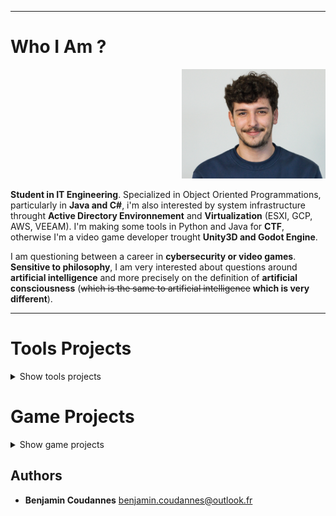 -----------------

# Who I Am ?

<p align="right">
  <img src="https://github.com/RoseauFragile/PortFolio/blob/master/Picture.jpg" width="230" height="175" />
</p>

**Student in IT Engineering**. Specialized in Object Oriented Programmations, particularly in **Java and C#**, i'm also interested by system infrastructure throught **Active Directory Environnement** and **Virtualization** (ESXI, GCP, AWS, VEEAM).
I'm making some tools in Python and Java for **CTF**, otherwise I'm a video game developer trought **Unity3D and Godot Engine**.

I am questioning between a career in **cybersecurity or video games**.
**Sensitive to philosophy**, I am very interested about questions around **artificial intelligence** and more precisely on the definition of **artificial consciousness** (~~which is the same to artificial intelligence~~ **which is very different**).

-----------------

# Tools Projects

<details><summary>Show tools projects</summary>
  

## EasySave

Lorem ipsum dolor sit amet, consectetur adipiscing elit. Sed pharetra id lacus quis semper. Morbi consectetur placerat posuere. Nulla erat eros, imperdiet sit amet imperdiet vel, feugiat vel sapien. Sed vel iaculis enim. Fusce at rutrum sem. Nam tortor libero, tincidunt sed tincidunt nec, viverra a mi. Suspendisse faucibus ultrices tellus, ac vestibulum mauris interdum nec. Aenean dolor lectus, auctor congue urna nec, volutpat iaculis sem. Nunc eu massa augue. In dapibus aliquam nisi, nec vulputate neque ultrices tincidunt.

## TxtXored

Lorem ipsum dolor sit amet, consectetur adipiscing elit. Sed pharetra id lacus quis semper. Morbi consectetur placerat posuere. Nulla erat eros, imperdiet sit amet imperdiet vel, feugiat vel sapien. Sed vel iaculis enim. Fusce at rutrum sem. Nam tortor libero, tincidunt sed tincidunt nec, viverra a mi. Suspendisse faucibus ultrices tellus, ac vestibulum mauris interdum nec. Aenean dolor lectus, auctor congue urna nec, volutpat iaculis sem. Nunc eu massa augue. In dapibus aliquam nisi, nec vulputate neque ultrices tincidunt.

<p align="center">
  <img src="https://github.com/RoseauFragile/PortFolio/blob/master/JavaXored_Xor.png" />
</p>
<sub>Capture of Xored-key decrypt menu</sub>

</details>

# Game Projects

<details><summary>Show game projects</summary>
    
## Panik Rocket

<p align="center">
<img src="https://github.com/RoseauFragile/PortFolio/blob/master/PanikRocket_InGame.png" width="600" height="400" />
</p>
<sub>In-Game capture of PanikRocket</sub>

1. Lorem ipsum dolor sit amet, consectetur adipiscing elit. Sed pharetra id lacus quis semper. Morbi consectetur placerat posuere. Nulla erat eros, imperdiet sit amet imperdiet vel, feugiat vel sapien. Sed vel iaculis enim. Fusce at rutrum sem. Nam tortor libero, tincidunt sed tincidunt nec, viverra a mi. Suspendisse faucibus ultrices tellus, ac vestibulum mauris interdum nec. Aenean dolor lectus, auctor congue urna nec, volutpat iaculis sem. Nunc eu massa augue. In dapibus aliquam nisi, nec vulputate neque ultrices tincidunt.
  
## Beware Of The Truth
  
Beware of the truth is a prototype of an rpg-based video game.
It take place in the future, where a chemical smoke force peoples to live on the top of buildings.
  
## Lorann
  
<p align="center">
<img src="https://github.com/RoseauFragile/PortFolio/blob/master/Lorann.png" />
</p>
<sub>In-Game capture of Lorann</sub>

Developped by Loriciels in 1985. Lorann is a dungeon crawler, with monsters, scoring and death mecanics.
To pass levels you must collect the key in each level but take care of monsters.
You have to collect to kill monsters thanks to your fireball or gather fruits to increase your score.

I developped my own version of Lorann during my studies. 
There is 4 kinds of mosnters with differents behaviours.

</details>

## Authors

* **Benjamin Coudannes** benjamin.coudannes@outlook.fr
